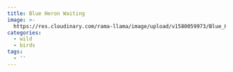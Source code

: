 ```yaml
---
title: Blue Heron Waiting
image: >-
  https://res.cloudinary.com/rama-llama/image/upload/v1580059973/Blue_Heron_Waiting_rss6wf.jpg
categories:
  - wild
  - birds
tags:
  - ''
---
```


